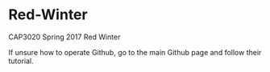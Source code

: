 # Red-Winter
CAP3020 Spring 2017 Red Winter

If unsure how to operate Github, go to the main Github page and follow their tutorial.
